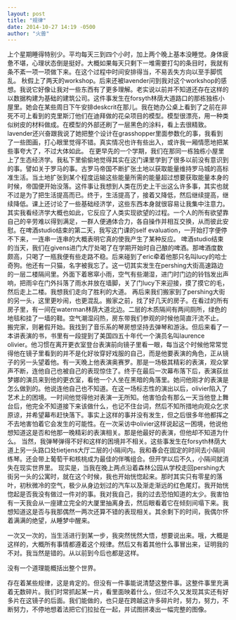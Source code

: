 ```yaml
---
layout: post
title: "规律"
date: 2014-10-27 14:19 -0500
author: "火兽"
---
```


上个星期睡得特别少。平均每天三到四个小时，加上两个晚上基本没睡觉。身体疲惫不堪，心理状态倒是挺好。大概如果每天只剩下一堆需要打勾的条目时，我就有条不紊一项一项做下来。在这个过程中时间安排得当，不易丢失方向以至手脚慌乱。
秋假上了两天的workshop。后来还被lavender问到我对这个workshop的感想。我说它好像让我对一些东西有了更多理解。老实说以前并不知道还存在这样的以数据构建为基础的建筑公司。这件事发生在forsyth林荫大道路口的那栋独栋小屋里。她会在某些周日下午安排deskcrit在那儿。我在她办公桌上看到了之前在非死不可上看到的克里斯汀他们在迪拜做的花朵项目的模型。模型很漂亮，用一种类似树皮的材料做成。在模型的外部还刷了一层黑色的涂料，看上去很精致。lavender还兴奋跟我说了她把整个设计在grasshopper里面参数化的事，我看到了一些图画，打心眼里觉得不错。真实情况也许有些出入，或许我一厢情愿地把某些事夸大了，不过大体如此。
在更早先的一个学期，我们在那同一栋独栋小屋里上了生态经济学。我私下里偷偷地觉得其实在这门课里学到了很多以前没有意识到的事。譬如关于罗马的事。古罗马帝国不断扩张土地以获取能量维持罗马城的高标准生活。当土地扩张到某个程度运输这些能量所需的能量超过想要获取能量本身的时候，帝国便开始没落。这件事让我想到人类在历史上干出这么许多事，其实也就不过是为了把生活提高而已。终于，生活提高了，接着又降低，然后继续提高，继续降低。课上还讨论了一些基础经济学，这些东西本身就很容易让我集中注意力。其实我看经济学大概也如此，它反应了人类实现欲望的过程。一个人的所有欲望靠自己的辛劳难以得到满足，一群人便通体合力，各自操作并相互交换，从而彼此安慰。在啤酒studio结束的第二天，我写这门课的self evaluation，一开始打字便停不下来，一连串一连串的大概表明它真的使我产生了某种反应。
啤酒studio结束的当天，我们在givens进门大厅处喝了在学期开始时自己酿的啤酒。那啤酒度数颇高，只喝了一瓶我便有些走路不稳。后来碰到了eric牵着他那只名叫lucy的哈士奇狗。他还有一只猫，名字被我忘了。这一切其实发生在pershing大街高速路边的一层二楼隔间里。外面下着窸窣小雨，空气有些潮湿，进门时门边的铃铛发出声响，把雨伞在门外抖落了雨水并放在墙脚，关了门lucy下来迎接，摸了摸它的毛，然后走上二楼。我想我们走向了胜利的大道。
再后来我们搬家到了pershing大街的另一头，这里更吵闹，也更混乱。搬家之前，找了好几天的房子。在看过的所有房子里，有一间在waterman林荫大道北边。二层的木质隔间有两间厕所，绿色的地毯和挂了一墙的鞋。空气潮湿闷热，房东带我们参观的时候他简直汗流不止。
搬完家，则暑假开始。我找到了音乐系的琴房想坚持去弹琴和游泳。但后来看了一本讲表演的书，书里有一段提到了美国四五十年代一个演员名叫laurence olivier。他习惯在离开更衣室登台表演前向镜子里看一眼，每当这个时候他常常觉得他在镜子里看到的并不是化好妆穿好戏服的自己，而是他要表演的角色，正从镜子的另一头望着他。有一天晚上他表演奥赛罗。那是一场极其精彩的表演，观众掌声不断，连他自己也被自己的表现惊住了。终于在最后一次幕布落下后，表演荻丝梦娜的演员来到他的更衣室，看他一个人坐在黑暗的角落里。她问他刚才的表演是怎么做到的。他说连他自己也不知道。在这一场标志性的演出以后，olivier陷入了艺术上的困境。一时间他觉得他对表演一无所知。他害怕会有那么一天当他登上舞台后，他完全不知道接下来该做什么，也记不住台词，然后不知所措地向观众乞求原谅，并希望幕布赶快落下。事实上这样的事并没有发生，但之后很多年他都挥之不去地害怕着它会发生的可能性。在一次采访中olivier这样说起这一困境，他说他想知道这是否和他那一晚精彩的表演相关。那是他最好的表演，但他却不知道为什么。
当然，我弹琴弹得不好和这样的困境并不相关。这些事发生在forsyth林荫大道上另一头路口处tietjens大厅二层的小隔间内。我和春会在固定的时间去小隔间练琴。还会带上葡萄干和核桃成为最佳的伴嘴组合。但开学以后不久，小隔间就消失在现实世界里。
现实是，当我在晚上两点沿着森林公园从学校走回pershing大街另一头的公寓时，就在这个时候，我也开始恍惚起来。那时其实只有零星的落叶，初秋微冷的空气，极少从身边划过的汽车以及渐走渐远的红色尾灯。我开始恍惚起是否我没有做过一件对的事。我对我自己，我的过去恐怕知道的太少。我害怕有一天我会从一座建立完全的大厦里抽离身去，然后眼看着它在倾刻间塌下来。我想知道这是否与我那偶然一两次还算不错的表现相关。其余剩下的时间，我偶尔怀着满满的绝望，从睡梦中醒来。





一次又一次的，当生活进行到某一步，我突然恍然大悟，想要说出来。哦，大概是这样的，大概所有事情都遵着这个规律。然后又有着其他什么事冒出来，证明我的不对。我当然是错的。从以前到今后也都是这样。

没有一个道理能概括出整个世界。

存在着某些规律，这是肯定的。但没有一件事能说清楚这整件事。这整件事里充满着无数碎片。我们时常抓起某一片，看里面映着什么，但过不久又发现其实还有好多片在这镜子的后面。我们能做的，也只是在跨越这许多碎片时，努力，努力，不断努力，不停地想着法把它们拉扯在一起，并试图拼凑出一幅完整的图像。

